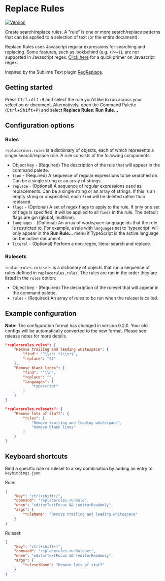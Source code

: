 # Replace Rules

[![Version](https://vsmarketplacebadge.apphb.com/version/bhughes339.replacerules.svg)](https://marketplace.visualstudio.com/items?itemName=bhughes339.replacerules)

Create search/replace rules. A "rule" is one or more search/replace patterns that can be applied to a selection of text (or the entire document).

Replace Rules uses Javascript regular expressions for searching and replacing. Some features, such as lookbehind (e.g. `(?<=)`), are not supported in Javascript regex. [Click here](https://developer.mozilla.org/en-US/docs/Web/JavaScript/Guide/Regular_Expressions) for a quick primer on Javascript regex.

Inspired by the Sublime Text plugin [RegReplace](https://github.com/facelessuser/RegReplace).

## Getting started

Press <kbd>Ctrl</kbd>+<kbd>Alt</kbd>+<kbd>R</kbd> and select the rule you'd like to run across your selection or document. Alternatively, open the Command Palette (<kbd>Ctrl</kbd>+<kbd>Shift</kbd>+<kbd>P</kbd>) and select **Replace Rules: Run Rule...**

## Configuration options

### Rules

`replacerules.rules` is a dictionary of objects, each of which represents a single search/replace rule. A rule consists of the following components:

- Object key - (Required) The description of the rule that will appear in the command palette.
- `find` - (Required) A sequence of regular expressions to be searched on. Can be a single string or an array of strings.
- `replace` - (Optional) A sequence of regular expressions used as replacements. Can be a single string or an array of strings. If this is an empty string or unspecified, each `find` will be deleted rather than replaced.
- `flags` - (Optional) A set of regex flags to apply to the rule. If only one set of flags is specified, it will be applied to all `finds` in the rule. The default flags are gm (global, multiline).
- `languages` - (Optional) An array of workspace language ids that the rule is restricted to. For example, a rule with `languages` set to 'typescript' will only appear in the **Run Rule...** menu if TypeScript is the active language on the active document.
- `literal` - (Optional) Perform a non-regex, literal search and replace.

### Rulesets

`replacerules.rulesets` is a dictionary of objects that run a sequence of rules defined in `replacerules.rules`. The rules are run in the order they are listed in the `rules` option:

- Object key - (Required) The description of the ruleset that will appear in the command palette.
- `rules` - (Required) An array of rules to be run when the ruleset is called.

## Example configuration

**Note:** The configuration format has changed in version 0.2.0. Your old configs will be automatically converted to the new format. Please see release notes for more details.

```json
"replacerules.rules": {
    "Remove trailing and leading whitespace": {
        "find": "^\\s*(.*)\\s*$",
        "replace": "$1"
    },
    "Remove blank lines": {
        "find": "^\\n",
        "replace": "",
        "languages": [
            "typescript"
        ]
    }
}

"replacerules.rulesets": {
    "Remove lots of stuff": {
        "rules": [
            "Remove trailing and leading whitespace",
            "Remove blank lines"
        ]
    }
}
```

## Keyboard shortcuts

Bind a specific rule or ruleset to a key combination by adding an entry to `keybindings.json`

Rule:
```json
{
    "key": "ctrl+shift+/",
    "command": "replacerules.runRule",
    "when": "editorTextFocus && !editorReadonly",
    "args": {
        "ruleName": "Remove trailing and leading whitespace"
    }
}
```

Ruleset:
```json
{
    "key": "ctrl+shift+]",
    "command": "replacerules.runRuleset",
    "when": "editorTextFocus && !editorReadonly",
    "args": {
        "rulesetName": "Remove lots of stuff"
    }
}
```
